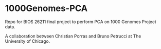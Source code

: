 # 1000Genomes-PCA
Repo for BIOS 26211 final project to perform PCA on 1000 Genomes Project data. 

A collaboration between Christian Porras and Bruno Petrucci at The University of Chicago.
